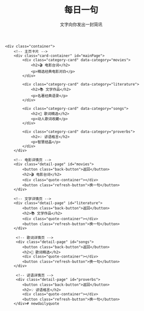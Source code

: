 <!DOCTYPE html>
<html lang="zh-CN">
<head>
    <meta charset="UTF-8">
    <meta name="viewport" content="width=device-width, initial-scale=1.0">
    <title>每日一句 - 文字盒子</title>
   
</head>
<body>
    <header>
        <h1>每日一句</h1>
        <p>文字向你发出一封简讯</p>
    </header>

    <div class="container">
        <!-- 主页卡片 -->
        <div class="card-container" id="mainPage">
            <div class="category-card" data-category="movies">
                <h2>🎬 电影台词</h2>
                <p>精选经典电影对白</p>
            </div>

            <div class="category-card" data-category="literature">
                <h2>📚 文学作品</h2>
                <p>名著经典语录</p>
            </div>

            <div class="category-card" data-category="songs">
                <h2>🎵 歌词精选</h2>
                <p>动人歌词收藏</p>
            </div>

            <div class="category-card" data-category="proverbs">
                <h2>💡 谚语格言</h2>
                <p>智慧结晶</p>
            </div>
        </div>

        <!-- 电影详情页 -->
        <div class="detail-page" id="movies">
            <button class="back-button">返回</button>
            <h2>🎬 电影台词</h2>
            <div class="quote-container"></div>
            <button class="refresh-button">换一句</button>
        </div>

        <!-- 文学详情页 -->
        <div class="detail-page" id="literature">
            <button class="back-button">返回</button>
            <h2>📚 文学作品</h2>
            <div class="quote-container"></div>
            <button class="refresh-button">换一句</button>
        </div>

         <!-- 歌词详情页 -->
         <div class="detail-page" id="songs">
            <button class="back-button">返回</button>
            <h2>🎵 歌词精选</h2>
            <div class="quote-container"></div>
            <button class="refresh-button">换一句</button>
        </div>

         <!-- 谚语详情页 -->
         <div class="detail-page" id="proverbs">
            <button class="back-button">返回</button>
            <h2>💡 谚语格言</h2>
            <div class="quote-container"></div>
            <button class="refresh-button">换一句</button>
        </div># newdailyquote
